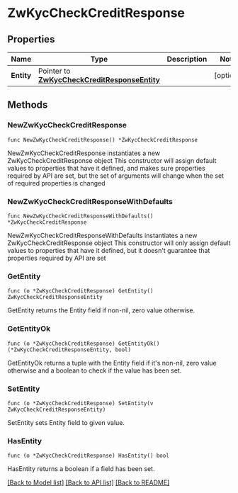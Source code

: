 # ZwKycCheckCreditResponse

## Properties

Name | Type | Description | Notes
------------ | ------------- | ------------- | -------------
**Entity** | Pointer to [**ZwKycCheckCreditResponseEntity**](ZwKycCheckCreditResponseEntity.md) |  | [optional] 

## Methods

### NewZwKycCheckCreditResponse

`func NewZwKycCheckCreditResponse() *ZwKycCheckCreditResponse`

NewZwKycCheckCreditResponse instantiates a new ZwKycCheckCreditResponse object
This constructor will assign default values to properties that have it defined,
and makes sure properties required by API are set, but the set of arguments
will change when the set of required properties is changed

### NewZwKycCheckCreditResponseWithDefaults

`func NewZwKycCheckCreditResponseWithDefaults() *ZwKycCheckCreditResponse`

NewZwKycCheckCreditResponseWithDefaults instantiates a new ZwKycCheckCreditResponse object
This constructor will only assign default values to properties that have it defined,
but it doesn't guarantee that properties required by API are set

### GetEntity

`func (o *ZwKycCheckCreditResponse) GetEntity() ZwKycCheckCreditResponseEntity`

GetEntity returns the Entity field if non-nil, zero value otherwise.

### GetEntityOk

`func (o *ZwKycCheckCreditResponse) GetEntityOk() (*ZwKycCheckCreditResponseEntity, bool)`

GetEntityOk returns a tuple with the Entity field if it's non-nil, zero value otherwise
and a boolean to check if the value has been set.

### SetEntity

`func (o *ZwKycCheckCreditResponse) SetEntity(v ZwKycCheckCreditResponseEntity)`

SetEntity sets Entity field to given value.

### HasEntity

`func (o *ZwKycCheckCreditResponse) HasEntity() bool`

HasEntity returns a boolean if a field has been set.


[[Back to Model list]](../README.md#documentation-for-models) [[Back to API list]](../README.md#documentation-for-api-endpoints) [[Back to README]](../README.md)



